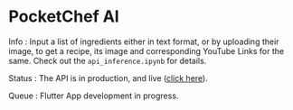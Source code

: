 # PocketChef AI 

Info : Input a list of ingredients either in text format, or by uploading their image, to get a recipe, its image and corresponding YouTube Links for the same. Check out the `api_inference.ipynb` for details. 

Status : The API is in production, and live ([click here](https://pocketchef-ai.onrender.com/docs)).

Queue : Flutter App development in progress.

